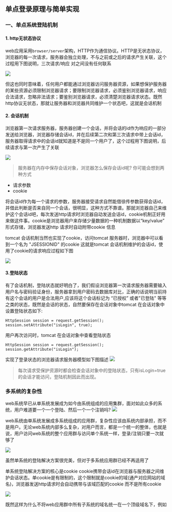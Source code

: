 ## 单点登录原理与简单实现
### 一、单点系统登陆机制

#### 1. http无状态协议

web应用采用`browser/server`架构，HTTP作为通信协议。HTTP是无状态协议，浏览器的每一次请求，服务器会独立处理，不与之前或之后的请求产生关联，这个过程用下图说明，三次请求/响应 对之间没有任何联系

![](https://img2018.cnblogs.com/blog/1231979/202001/1231979-20200122175300857-157677645.png)

但这也同时意味着，任何用户都能通过浏览器访问服务器资源，如果想保护服务器的某些资源必须限制浏览器请求；要限制浏览器请求，必须鉴别浏览器请求，响应合法请求，忽略非法请求；要鉴别浏览器请求，必须清楚浏览器请求状态。既然http协议无状态，那就让服务器和浏览器共同维护一个状态吧，这就是会话机制


#### 2. 会话机制
浏览器第一次请求服务器，服务器创建一个会话，并将会话的id作为响应的一部分发送给浏览器，浏览器存储会话id，并在后续第二次和第三次请求中带上会话id，服务器取得请求中的会话id就知道是不是同一个用户了，这个过程用下图说明，后续请求与第一次产生了关联

![](https://img2018.cnblogs.com/blog/1231979/202001/1231979-20200122180133054-388985593.png)

>服务器在内存中保存会话对象，浏览器怎么保存会话id呢? 你可能会想到两种方式

- 请求参数
- cookie

将会话id作为每一个请求的参数，服务器接受请求自然能借徐传参数获得会话id，并借此判断是否来自同一个会话，很明显，这种方式不靠谱。那就浏览器自己来维护这个会话id吧，每次发送http请求时浏览器自动发送会话id，cookie机制正好用来做这件事。cookie是浏览器用户来存储少量数据的一种机制数据以“key/value” 形式存储，浏览器发送http 请求时自动附带cookie 信息


tomcat 会话机制当然也实现了cookie，访问tomcat 服务器时，浏览器中可以看到一个名为 "JSESSIONID" 的cookie 这就是tomcat 会话机制维护的会话id，使用了cookie的请求响应过程如下图

![](https://img2018.cnblogs.com/blog/1231979/202001/1231979-20200122224122123-396776130.png)


#### 3.登陆状态

有了会话机制，登陆状态就好明白了，我们假设浏览器第一次请求服务器需要输入用户名与密码验证身份，服务器拿到用户密码去数据库对比，正确的话说明当前持有这个会话的用户是合法用户,应该将这个会话标记为 “已授权” 或者"已登陆" 等等之类的状态，既然是会话的状态，自然要保存在会话对象中tomcat 在会话对象中设置登陆状态如下:

```
HttpSession session = request.getSession();
session.setAttribute("isLogin", true);
```

用户再次访问时，tomcat 在会话对象中查看登陆状态

```
HttpSession session = request.getSession();
session.getAttribute("isLogin");
```


实现了登录状态的浏览器请求服务器模型如下图描述
![](https://img2018.cnblogs.com/blog/1231979/202001/1231979-20200122224702461-124883301.png)

>每次请求受保护资源时都会检查会话对象中的登陆状态，只有isLogin=true 的会话才能访问，登陆机制因此而出现。


### 多系统的复杂性
web系统早已从单系统发展成为如今由系统组成的应用集群，面对如此众多的系统，用户难道要一个一个登陆、然后一个一个注销吗?
![](https://img2018.cnblogs.com/blog/1231979/202001/1231979-20200122225851365-122591618.png)


web系统由单系统发展成多系统组成的应用群，复杂性应该由系统内部承担，而不是用户。无论web系统内部多么复杂，对用户而言，都是一个统一的整体，也就是说，用户访问web系统的整个应用群与访问单个系统一样，登录/注销只要一次就够了

![](https://img2018.cnblogs.com/blog/1231979/202001/1231979-20200122225914218-140947580.png)

虽然单系统的登陆解决方案很完美，但对于多系统应用群已经不再适用了


单系统登陆解决方案的核心是cookie cookie携带会话id在浏览器与服务器之间维护会话状态。单cookie是有限制的，这个限制就是cookie的域(通产对应网站的域名)，浏览器发送http请求时会自动携带与该域匹配的cookie 而不是所有cookie

![](https://img2018.cnblogs.com/blog/1231979/202001/1231979-20200122230216290-1650478541.png)

既然这样为什么不将web应用群中所有子系统的域名统一在一个顶级域名下，例如